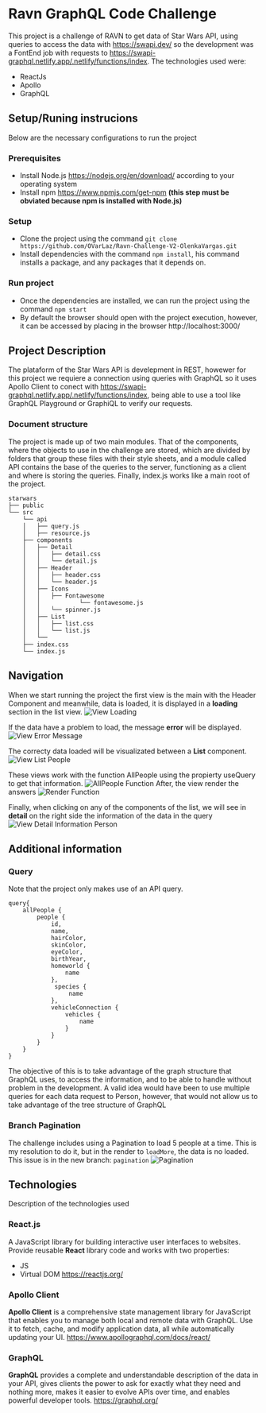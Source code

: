 # Ravn GraphQL Code Challenge

This project is a challenge of RAVN to get data of Star Wars API, using queries to access the data with https://swapi.dev/ so the development was a FontEnd job with requests to https://swapi-graphql.netlify.app/.netlify/functions/index. The technologies used were:

  - ReactJs
  - Apollo
  - GraphQL

## Setup/Runing instrucions
Below are the necessary configurations to run the project

### Prerequisites

- Install Node.js https://nodejs.org/en/download/ according to your operating system
- Install npm https://www.npmjs.com/get-npm **(this step must be obviated because npm is installed with Node.js)**

### Setup
- Clone the project using the command `git clone https://github.com/OVarLaz/Ravn-Challenge-V2-OlenkaVargas.git` 
-  Install dependencies with the command `npm install`, his command installs a package, and any packages that it depends on.

### Run project
- Once the dependencies are installed, we can run the project using the command `npm start`
- By default the browser should open with the project execution, however, it can be accessed by placing in the browser http://localhost:3000/

## Project Description

The plataform of the Star Wars API is develepment in REST, howewer for this project we requiere a connection using queries with GraphQL so it uses Apollo Client to conect with  https://swapi-graphql.netlify.app/.netlify/functions/index, being able to use a tool like GraphQL Playground or GraphiQL to verify our requests.

### Document structure
The project is made up of two main modules. That of the components, where the objects to use in the challenge are stored, which are divided by folders that group these files with their style sheets, and a module called API contains the base of the queries to the server, functioning as a client and where is storing the queries. Finally,  index.js works like a main root of the project.
```
starwars
├── public
└── src
    └── api
    │   ├── query.js
    │   ├── resource.js
    ├── components
    │   ├── Detail
    │   │   ├── detail.css
    │   │   └── detail.js
    │   ├── Header
    │   │   ├── header.css
    │   │   └── header.js
    │   ├── Icons
    │   │   ├── Fontawesome
    │   │           └── fontawesome.js
    │   │   └── spinner.js
    │   ├── List
    │   │   ├── list.css
    │   │   └── list.js
    │   └── 
    ├── index.css
	└── index.js
```

## Navigation

When we start running the project the first view is the main with the Header Component and meanwhile, data is loaded, it is displayed in a **loading** section in the list view.
![View Loading](https://github.com/OVarLaz/Ravn-Challenge-V2-OlenkaVargas/blob/main/loading.png)

If the data have a problem to load, the message **error** will be displayed.
![View Error Message](https://github.com/OVarLaz/Ravn-Challenge-V2-OlenkaVargas/blob/main/error.png)

The correcty data loaded will be visualizated between a **List** component.
![View List People](https://github.com/OVarLaz/Ravn-Challenge-V2-OlenkaVargas/blob/main/list.png)

These views work with the function AllPeople using the propierty useQuery to get that information. 
![AllPeople Function](https://github.com/OVarLaz/Ravn-Challenge-V2-OlenkaVargas/blob/main/AllPeople.png)
After, the view render the answers
![Render Function](https://github.com/OVarLaz/Ravn-Challenge-V2-OlenkaVargas/blob/main/AllPeopleReturn.png)

Finally, when clicking on any of the components of the list, we will see in **detail** on the right side the information of the data in the query 
![View Detail Information Person](https://github.com/OVarLaz/Ravn-Challenge-V2-OlenkaVargas/blob/main/detail.png)

## Additional information

### Query
Note that the project only makes use of an API query. 

    query{    
	    allPeople { 
		    people { 
			    id, 
			    name, 
			    hairColor, 
			    skinColor, 
			    eyeColor, 
			    birthYear, 
			    homeworld { 
				    name 
				}, 
				 species { 
					 name 
				}, 
				vehicleConnection { 
					vehicles { 
						name 
					} 
				} 
			} 
		}
	}

The objective of this is to take advantage of the graph structure that GraphQL uses, to access the information, and to be able to handle without problem in the development. A valid idea would have been to use multiple queries for each data request to Person, however, that would not allow us to take advantage of the tree structure of GraphQL

### Branch Pagination
The challenge includes using a Pagination to load 5 people at a time. This is my resolution to do it, but in the render to `loadMore`, the data is no loaded. This issue is in the new branch: `pagination`
![Pagination](https://github.com/OVarLaz/Ravn-Challenge-V2-OlenkaVargas/blob/main/paginador.png)

## Technologies 
Description of the technologies used

### React.js
A JavaScript library for building interactive user interfaces to websites. Provide reusable **React** library code and works with two properties: 
- JS 
- Virtual DOM
https://reactjs.org/

### Apollo Client
**Apollo Client** is a comprehensive state management library for JavaScript that enables you to manage both local and remote data with GraphQL. Use it to fetch, cache, and modify application data, all while automatically updating your UI.
https://www.apollographql.com/docs/react/

### GraphQL
**GraphQL** provides a complete and understandable description of the data in your API, gives clients the power to ask for exactly what they need and nothing more, makes it easier to evolve APIs over time, and enables powerful developer tools.
https://graphql.org/
